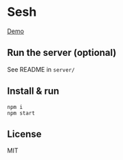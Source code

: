 # Sesh

[Demo](https://sesh-seven.vercel.app/)

## Run the server (optional)

See README in `server/`

## Install & run

```
npm i
npm start
```

## License

MIT
